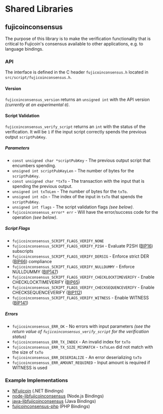 Shared Libraries
================

## fujicoinconsensus

The purpose of this library is to make the verification functionality that is critical to Fujicoin's consensus available to other applications, e.g. to language bindings.

### API

The interface is defined in the C header `fujicoinconsensus.h` located in  `src/script/fujicoinconsensus.h`.

#### Version

`fujicoinconsensus_version` returns an `unsigned int` with the API version *(currently at an experimental `0`)*.

#### Script Validation

`fujicoinconsensus_verify_script` returns an `int` with the status of the verification. It will be `1` if the input script correctly spends the previous output `scriptPubKey`.

##### Parameters
- `const unsigned char *scriptPubKey` - The previous output script that encumbers spending.
- `unsigned int scriptPubKeyLen` - The number of bytes for the `scriptPubKey`.
- `const unsigned char *txTo` - The transaction with the input that is spending the previous output.
- `unsigned int txToLen` - The number of bytes for the `txTo`.
- `unsigned int nIn` - The index of the input in `txTo` that spends the `scriptPubKey`.
- `unsigned int flags` - The script validation flags *(see below)*.
- `fujicoinconsensus_error* err` - Will have the error/success code for the operation *(see below)*.

##### Script Flags
- `fujicoinconsensus_SCRIPT_FLAGS_VERIFY_NONE`
- `fujicoinconsensus_SCRIPT_FLAGS_VERIFY_P2SH` - Evaluate P2SH ([BIP16](https://github.com/bitcoin/bips/blob/master/bip-0016.mediawiki)) subscripts
- `fujicoinconsensus_SCRIPT_FLAGS_VERIFY_DERSIG` - Enforce strict DER ([BIP66](https://github.com/bitcoin/bips/blob/master/bip-0066.mediawiki)) compliance
- `fujicoinconsensus_SCRIPT_FLAGS_VERIFY_NULLDUMMY` - Enforce NULLDUMMY ([BIP147](https://github.com/bitcoin/bips/blob/master/bip-0147.mediawiki))
- `fujicoinconsensus_SCRIPT_FLAGS_VERIFY_CHECKLOCKTIMEVERIFY` - Enable CHECKLOCKTIMEVERIFY ([BIP65](https://github.com/bitcoin/bips/blob/master/bip-0065.mediawiki))
- `fujicoinconsensus_SCRIPT_FLAGS_VERIFY_CHECKSEQUENCEVERIFY` - Enable CHECKSEQUENCEVERIFY ([BIP112](https://github.com/bitcoin/bips/blob/master/bip-0112.mediawiki))
- `fujicoinconsensus_SCRIPT_FLAGS_VERIFY_WITNESS` - Enable WITNESS ([BIP141](https://github.com/bitcoin/bips/blob/master/bip-0141.mediawiki))

##### Errors
- `fujicoinconsensus_ERR_OK` - No errors with input parameters *(see the return value of `fujicoinconsensus_verify_script` for the verification status)*
- `fujicoinconsensus_ERR_TX_INDEX` - An invalid index for `txTo`
- `fujicoinconsensus_ERR_TX_SIZE_MISMATCH` - `txToLen` did not match with the size of `txTo`
- `fujicoinconsensus_ERR_DESERIALIZE` - An error deserializing `txTo`
- `fujicoinconsensus_ERR_AMOUNT_REQUIRED` - Input amount is required if WITNESS is used

### Example Implementations
- [NFujicoin](https://github.com/NicolasDorier/NFujicoin/blob/master/NFujicoin/Script.cs#L814) (.NET Bindings)
- [node-libfujicoinconsensus](https://github.com/bitpay/node-libbitcoinconsensus) (Node.js Bindings)
- [java-libfujicoinconsensus](https://github.com/dexX7/java-libbitcoinconsensus) (Java Bindings)
- [fujicoinconsensus-php](https://github.com/Bit-Wasp/bitcoinconsensus-php) (PHP Bindings)

